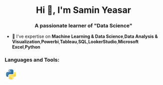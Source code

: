 <h1 align="center">Hi 👋, I'm Samin Yeasar</h1>
<h3 align="center">A passionate learner of "Data Science"</h3>

- 🌱 I've expertise on  **Machine Learning & Data Science**,**Data Analysis & Visualization**,**Powerbi**,**Tableau**,**SQL**,**LookerStudio**,**Microsoft Excel**,**Python**

</p>

<h3 align="left">Languages and Tools:</h3>
<p align="left"> <a href="https://www.python.org" target="_blank" rel="noreferrer"> <img src="https://raw.githubusercontent.com/devicons/devicon/master/icons/python/python-original.svg" alt="python" width="40" height="40"/> </a> </p>
